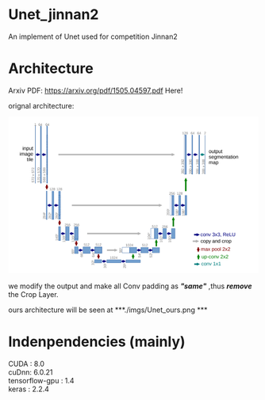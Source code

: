 # Unet_jinnan2

An implement of Unet used for competition Jinnan2

# Architecture

Arxiv PDF: https://arxiv.org/pdf/1505.04597.pdf Here!

orignal architecture:

![images](./imgs/Unet.png)

we modify the output and make all Conv padding as ***"same"*** ,thus ***remove*** the Crop Layer.  

ours architecture will be seen at ***./imgs/Unet_ours.png  ***

# Indenpendencies (mainly)  
CUDA : 8.0  
cuDnn: 6.0.21  
tensorflow-gpu : 1.4  
keras : 2.2.4  


